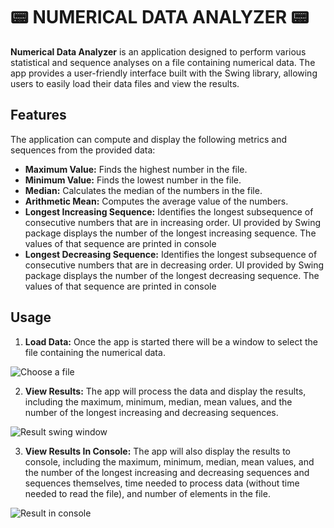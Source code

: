 # 📟 NUMERICAL DATA ANALYZER 📟

**Numerical Data Analyzer** is an application designed to perform various statistical and sequence analyses on a file containing numerical data. The app provides a user-friendly interface built with the Swing library, allowing users to easily load their data files and view the results.

## Features

The application can compute and display the following metrics and sequences from the provided data:

- __Maximum Value:__ Finds the highest number in the file.
- __Minimum Value:__ Finds the lowest number in the file.
- __Median:__ Calculates the median of the numbers in the file.
- __Arithmetic Mean:__ Computes the average value of the numbers.
- __Longest Increasing Sequence:__ Identifies the longest subsequence of consecutive numbers that are in increasing order. UI provided by Swing package displays the number of the longest increasing sequence. The values of that sequence are printed in console
- __Longest Decreasing Sequence:__ Identifies the longest subsequence of consecutive numbers that are in decreasing order. UI provided by Swing package displays the number of the longest decreasing sequence. The values of that sequence are printed in console

## Usage

1. **Load Data:** Once the app is started there will be a window to select the file containing the numerical data.
 
![Choose a file](https://drive.google.com/uc?export=view&id=1UFNuZ5lkbUiEmK2zU-bS2lbti6KDVfX1)

2. **View Results:** The app will process the data and display the results, including the maximum, minimum, median, mean values, and the number of the longest increasing and decreasing sequences.

![Result swing window](https://drive.google.com/uc?export=view&id=16-gKDAJ4h6g_h0CvGo7_nwJ6etW3wQ3c)

3. **View Results In Console:** The app will also display the results to console, including the maximum, minimum, median, mean values, and the number of the longest increasing and decreasing sequences and sequences themselves, time needed to process data (without time needed to read the file), and number of elements in the file.

![Result in console](https://drive.google.com/uc?export=view&id=11qHswoEukXEx5582UxKY8tocvadUE79j)
